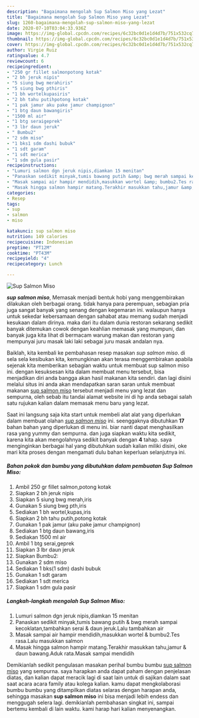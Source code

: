 ```yaml
---
description: "Bagaimana mengolah Sup Salmon Miso yang Lezat"
title: "Bagaimana mengolah Sup Salmon Miso yang Lezat"
slug: 1260-bagaimana-mengolah-sup-salmon-miso-yang-lezat
date: 2020-07-10T03:04:33.936Z
image: https://img-global.cpcdn.com/recipes/6c32bc0d1e1d4d7b/751x532cq70/sup-salmon-miso-foto-resep-utama.jpg
thumbnail: https://img-global.cpcdn.com/recipes/6c32bc0d1e1d4d7b/751x532cq70/sup-salmon-miso-foto-resep-utama.jpg
cover: https://img-global.cpcdn.com/recipes/6c32bc0d1e1d4d7b/751x532cq70/sup-salmon-miso-foto-resep-utama.jpg
author: Virgie Ruiz
ratingvalue: 4.7
reviewcount: 6
recipeingredient:
- "250 gr fillet salmonpotong kotak"
- "2 bh jeruk nipis"
- "5 siung bwg merahiris"
- "5 siung bwg pthiris"
- "1 bh wortelkupasiris"
- "2 bh tahu putihpotong kotak"
- "1 pak jamur aku pake jamur champignon"
- "1 btg daun bawangiris"
- "1500 ml air"
- "1 btg seraigeprek"
- "3 lbr daun jeruk"
- " Bumbu2"
- "2 sdm miso"
- "1 bks1 sdm dashi bubuk"
- "1 sdt garam"
- "1 sdt merica"
- "1 sdm gula pasir"
recipeinstructions:
- "Lumuri salmon dgn jeruk nipis,diamkan 15 menitan"
- "Panaskan sedikit minyak,tumis bawang putih &amp; bwg merah sampai kecoklatan,tambahkan serai &amp; daun jeruk.Lalu tambahkan air"
- "Masak sampai air hampir mendidih,masukkan wortel &amp; bumbu2.Tes rasa.Lalu masukkan salmon"
- "Masak hingga salmon hampir matang.Terakhir masukkan tahu,jamur &amp; daun bawang.Aduk rata.Masak sampai mendidih"
categories:
- Resep
tags:
- sup
- salmon
- miso

katakunci: sup salmon miso 
nutrition: 149 calories
recipecuisine: Indonesian
preptime: "PT12M"
cooktime: "PT43M"
recipeyield: "4"
recipecategory: Lunch

---
```



![Sup Salmon Miso](https://img-global.cpcdn.com/recipes/6c32bc0d1e1d4d7b/751x532cq70/sup-salmon-miso-foto-resep-utama.jpg)

<b><i>sup salmon miso</i></b>, Memasak menjadi bentuk hobi yang menggembirakan dilakukan oleh berbagai orang. tidak hanya para perempuan, sebagian pria juga sangat banyak yang senang dengan kegemaran ini. walaupun hanya untuk sekedar kebersamaan dengan sahabat atau memang sudah menjadi kesukaan dalam dirinya. maka dari itu dalam dunia restoran sekarang sedikit banyak ditemukan cowok dengan keahlian memasak yang mumpuni, dan banyak juga kita lihat di bermacam warung makan dan restoran yang mempunyai juru masak laki laki sebagai juru masak andalan nya.

Baiklah, kita kembali ke pembahasan resep masakan <i>sup salmon miso</i>. di sela sela kesibukan kita, kemungkinan akan terasa menggembirakan apabila sejenak kita memberikan sebagian waktu untuk membuat sup salmon miso ini. dengan kesuksesan kita dalam membuat menu tersebut, bisa menjadikan diri anda bangga akan hasil makanan kita sendiri. dan lagi disini melalui situs ini anda akan mendapatkan saran saran untuk membuat makanan <u>sup salmon miso</u> tersebut menjadi menu yang lezat dan sempurna, oleh sebab itu tandai alamat website ini di hp anda sebagai salah satu rujukan kalian dalam memasak menu baru yang lezat.




Saat ini langsung saja kita start untuk membeli alat alat yang diperlukan dalam membuat olahan <u><i>sup salmon miso</i></u> ini. seenggaknya dibutuhkan <b>17</b> bahan bahan yang diperlukan di menu ini. biar nanti dapat menghasilkan rasa yang yummy dan sempurna. dan juga siapkan waktu kita sedikit, karena kita akan mengolahnya sedikit banyak dengan <b>4</b> tahap. saya menginginkan berbagai hal yang dibutuhkan sudah kalian miliki disini, oke mari kita proses dengan mengamati dulu bahan keperluan selanjutnya ini.

<!--inarticleads1-->

##### Bahan pokok dan bumbu yang dibutuhkan dalam pembuatan Sup Salmon Miso:

1. Ambil 250 gr fillet salmon,potong kotak
1. Siapkan 2 bh jeruk nipis
1. Siapkan 5 siung bwg merah,iris
1. Gunakan 5 siung bwg pth,iris
1. Sediakan 1 bh wortel,kupas,iris
1. Siapkan 2 bh tahu putih,potong kotak
1. Gunakan 1 pak jamur (aku pake jamur champignon)
1. Sediakan 1 btg daun bawang,iris
1. Sediakan 1500 ml air
1. Ambil 1 btg serai,geprek
1. Siapkan 3 lbr daun jeruk
1. Siapkan  Bumbu2:
1. Gunakan 2 sdm miso
1. Sediakan 1 bks(1 sdm) dashi bubuk
1. Gunakan 1 sdt garam
1. Sediakan 1 sdt merica
1. Siapkan 1 sdm gula pasir




<!--inarticleads2-->

##### Langkah-langkah mengolah Sup Salmon Miso:

1. Lumuri salmon dgn jeruk nipis,diamkan 15 menitan
1. Panaskan sedikit minyak,tumis bawang putih &amp; bwg merah sampai kecoklatan,tambahkan serai &amp; daun jeruk.Lalu tambahkan air
1. Masak sampai air hampir mendidih,masukkan wortel &amp; bumbu2.Tes rasa.Lalu masukkan salmon
1. Masak hingga salmon hampir matang.Terakhir masukkan tahu,jamur &amp; daun bawang.Aduk rata.Masak sampai mendidih




Demikianlah sedikit pengulasan masakan perihal bumbu bumbu <u>sup salmon miso</u> yang sempurna. saya harapkan anda dapat paham dengan penjelasan diatas, dan kalian dapat meracik lagi di saat lain untuk di sajikan dalam saat saat acara acara family atau kolega kalian. kamu dapat mengkolaborasi bumbu bumbu yang ditampilkan diatas selaras dengan harapan anda, sehingga masakan <b>sup salmon miso</b> ini bisa menjadi lebih endess dan menggugah selera lagi. demikianlah pembahasan singkat ini, sampai bertemu kembali di lain waktu. kami harap hari kalian menyenangkan.
